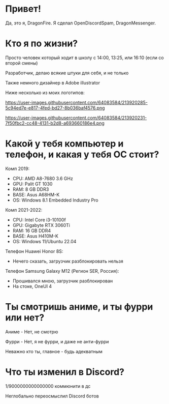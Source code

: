 # Привет!
Да, это я, DragonFire. Я сделал OpenDiscordSpam, DragonMessenger.

# Кто я по жизни?
Просто человек который ходит в школу с 14:00, 13:25, или 16:10 (если со второй смены)

Разработчик, делаю всякие штуки для себя, и не только

Также немного дизайнер в Adobe illustrator

Ниже несколько из моих логотипов:

https://user-images.githubusercontent.com/64083584/213920285-5c94ed7e-e817-4fed-bd27-8b036baf4576.png

https://user-images.githubusercontent.com/64083584/213920231-7f50fbc2-cc48-4131-b2d8-a693660186e4.png

# Какой у тебя компьютер и телефон, и какая у тебя ОС стоит?
Комп 2019:
 - CPU: AMD A8-7680 3.6 GHz
 - GPU: Palit GT 1030
 - RAM: 8 GB DDR3
 - BASE: Asus A68HM-K
 - OS: Windows 8.1 Embedded Industry Pro

Комп 2021-2022:
 - CPU: Intel Core i3-10100f
 - GPU: Gigabyte RTX 3060Ti
 - RAM: 16 GB DDR4
 - BASE: Asus H410M-K
 - OS: Windows 11/Ubuntu 22.04

Телефон Huawei Honor 8S:
 - Нечего сказать, загрузчик разблокировать нельзя

Телефон Samsung Galaxy M12 (Регион SER, Россия):
 - Прошивался мною, загрузчик разблокирован
 - На стоке, OneUI 4

# Ты смотришь аниме, и ты фурри или нет?
Аниме - Нет, не смотрю

Фурри - Нет, я не фурри, и даже не анти-фурри

Неважно кто ты, главное - будь адекватным

# Что ты изменил в Discord?
1/9000000000000000 коммюнити в дс

Неглобально переосмыслил Discord ботов
